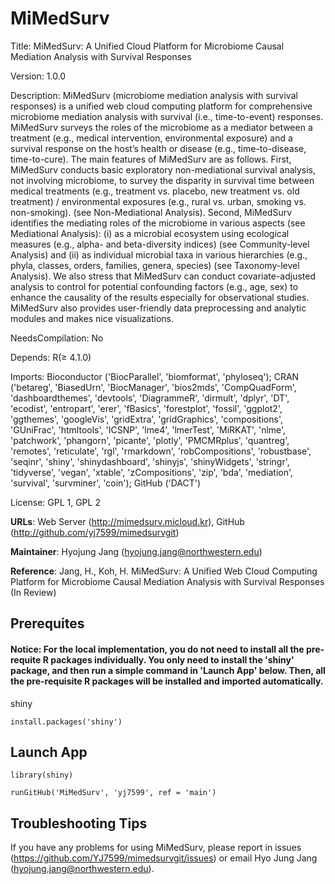 # MiMedSurv

Title: MiMedSurv: A Unified Cloud Platform for Microbiome Causal Mediation Analysis with Survival Responses

Version: 1.0.0

Description: MiMedSurv (microbiome mediation analysis with survival responses) is a unified web cloud computing platform for comprehensive microbiome mediation analysis with survival (i.e., time-to-event) responses. MiMedSurv surveys the roles of the microbiome as a mediator between a treatment (e.g., medical intervention, environmental exposure) and a survival response on the host’s health or disease (e.g., time-to-disease, time-to-cure). The main features of MiMedSurv are as follows. First, MiMedSurv conducts basic exploratory non-mediational survival analysis, not involving microbiome, to survey the disparity in survival time between medical treatments (e.g., treatment vs. placebo, new treatment vs. old treatment) / environmental exposures (e.g., rural vs. urban, smoking vs. non-smoking). (see Non-Mediational Analysis). Second, MiMedSurv identifies the mediating roles of the microbiome in various aspects (see Mediational Analysis): (i) as a microbial ecosystem using ecological measures (e.g., alpha- and beta-diversity indices) (see Community-level Analysis) and (ii) as individual microbial taxa in various hierarchies (e.g., phyla, classes, orders, families, genera, species) (see Taxonomy-level Analysis). We also stress that MiMedSurv can conduct covariate-adjusted analysis to control for potential confounding factors (e.g., age, sex) to enhance the causality of the results especially for observational studies. MiMedSurv also provides user-friendly data preprocessing and analytic modules and makes nice visualizations.

NeedsCompilation: No

Depends: R(≥ 4.1.0)

Imports: Bioconductor ('BiocParallel', 'biomformat', 'phyloseq'); CRAN ('betareg', 'BiasedUrn', 'BiocManager', 'bios2mds', 'CompQuadForm', 'dashboardthemes', 'devtools', 'DiagrammeR', 'dirmult', 'dplyr', 'DT', 'ecodist', 'entropart', 'erer', 'fBasics', 'forestplot', 'fossil', 'ggplot2', 'ggthemes', 'googleVis', 'gridExtra', 'gridGraphics', 'compositions', 'GUniFrac', 'htmltools', 'ICSNP', 'lme4', 'lmerTest', 'MiRKAT', 'nlme', 'patchwork', 'phangorn', 'picante', 'plotly', 'PMCMRplus', 'quantreg', 'remotes', 'reticulate', 'rgl', 'rmarkdown', 'robCompositions', 'robustbase', 'seqinr', 'shiny', 'shinydashboard', 'shinyjs', 'shinyWidgets', 'stringr', 'tidyverse', 'vegan', 'xtable', 'zCompositions', 'zip', 'bda', 'mediation', 'survival', 'survminer', 'coin'); GitHub ('DACT')

License: GPL 1, GPL 2 

**URLs**: Web Server (http://mimedsurv.micloud.kr), GitHub (http://github.com/yj7599/mimedsurvgit) 

**Maintainer**: Hyojung Jang (hyojung.jang@northwestern.edu)

**Reference**: Jang, H., Koh, H. MiMedSurv: A Unified Web Cloud Computing Platform for Microbiome Causal Mediation Analysis with Survival Responses (In Review)


## Prerequites

#### Notice: For the local implementation, you do not need to install all the pre-requite R packages individually. You only need to install the 'shiny' package, and then run a simple command in 'Launch App' below. Then, all the pre-requisite R packages will be installed and imported automatically. 

shiny
```
install.packages('shiny')
```

## Launch App

```
library(shiny)

runGitHub('MiMedSurv', 'yj7599', ref = 'main')
```

## Troubleshooting Tips

If you have any problems for using MiMedSurv, please report in issues (https://github.com/YJ7599/mimedsurvgit/issues) or email Hyo Jung Jang (hyojung.jang@northwestern.edu).

